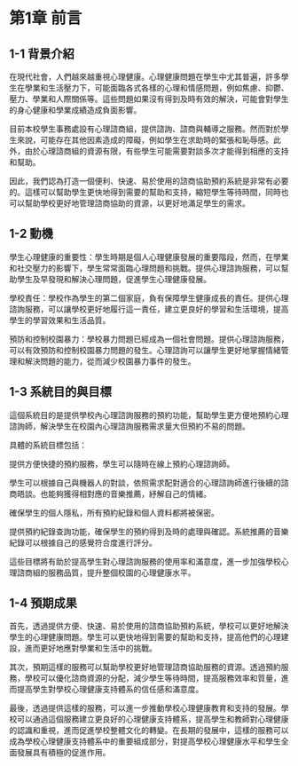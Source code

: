 # 第1章 前言
## 1-1  背景介紹
在現代社會，人們越來越重視心理健康。心理健康問題在學生中尤其普遍，許多學生在學業和生活壓力下，可能面臨各式各樣的心理和情感問題，例如焦慮、抑鬱、壓力、學業和人際關係等。這些問題如果沒有得到及時有效的解決，可能會對學生的身心健康和學業成績造成負面影響。

目前本校學生事務處設有心理諮商組，提供諮詢、諮商與輔導之服務。然而對於學生來說，可能存在其他因素造成的障礙，例如學生在求助時的緊張和恥辱感。此外，由於心理諮商組的資源有限，有些學生可能需要對談多次才能得到相應的支持和幫助。

因此，我們認為打造一個便利、快速、易於使用的諮商協助預約系統是非常有必要的。這樣可以幫助學生更快地得到需要的幫助和支持，縮短學生等待時間，同時也可以幫助學校更好地管理諮商協助的資源，以更好地滿足學生的需求。

## 1-2  動機
學生心理健康的重要性：學生時期是個人心理健康發展的重要階段，然而，在學業和社交壓力的影響下，學生常常面臨心理問題和挑戰。提供心理諮詢服務，可以幫助學生及早發現和解決心理問題，促進學生心理健康發展。

學校責任：學校作為學生的第二個家庭，負有保障學生健康成長的責任。提供心理諮詢服務，可以讓學校更好地履行這一責任，建立更良好的學習和生活環境，提高學生的學習效果和生活品質。

預防和控制校園暴力：學校暴力問題已經成為一個社會問題。提供心理諮詢服務，可以有效預防和控制校園暴力問題的發生。心理諮詢可以讓學生更好地掌握情緒管理和解決問題的能力，從而減少校園暴力事件的發生。

## 1-3  系統目的與目標
這個系統目的是提供學校內心理諮詢服務的預約功能，幫助學生更方便地預約心理諮詢師，解決學生在校園內心理諮詢服務需求量大但預約不易的問題。

具體的系統目標包括：

提供方便快捷的預約服務，學生可以隨時在線上預約心理諮詢師。

學生可以根據自己與機器人的對談，依照需求配對適合的心理諮詢師進行後續的諮商晤談。也能夠獲得相對應的音樂推薦，紓解自己的情緒。

確保學生的個人隱私，所有預約紀錄和個人資料都將被保密。

提供預約紀錄查詢功能，確保學生的預約得到及時的處理與確認。系統推薦的音樂紀錄可以根據自己的感覺符合度進行評分。

這些目標將有助於提高學生對心理諮詢服務的使用率和滿意度，進一步加強學校心理諮商組的服務品質，提升整個校園的心理健康水平。

## 1-4  預期成果
首先，透過提供方便、快速、易於使用的諮商協助預約系統，學校可以更好地解決學生的心理健康問題。學生可以更快地得到需要的幫助和支持，提高他們的心理建設，進而更好地應對學業和生活中的挑戰。

其次，預期這樣的服務可以幫助學校更好地管理諮商協助服務的資源。透過預約服務，學校可以優化諮商資源的分配，減少學生等待時間，提高服務效率和質量，進而提高學生對學校心理健康支持體系的信任感和滿意度。

最後，透過提供這樣的服務，可以進一步推動學校心理健康教育和支持的發展。學校可以通過這個服務建立更良好的心理健康支持體系，提高學生和教師對心理健康的認識和重視，進而促進學校整體文化的轉變。在長期的發展中，這樣的服務可以成為學校心理健康支持體系中的重要組成部分，對提高學校心理健康水平和學生全面發展具有積極的促進作用。

